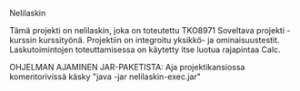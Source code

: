 Nelilaskin

Tämä projekti on nelilaskin, joka on toteutettu TKO8971 Soveltava projekti -kurssin kurssityönä. Projektiin on integroitu yksikkö- ja ominaisuustestit. Laskutoimintojen toteuttamisessa on käytetty itse luotua rajapintaa Calc.

OHJELMAN AJAMINEN JAR-PAKETISTA:
Aja projektikansiossa komentorivissä käsky "java -jar nelilaskin-exec.jar"

